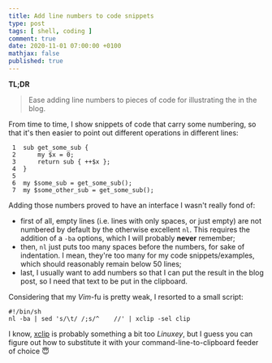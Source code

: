```yaml
---
title: Add line numbers to code snippets
type: post
tags: [ shell, coding ]
comment: true
date: 2020-11-01 07:00:00 +0100
mathjax: false
published: true
---
```


**TL;DR**

> Ease adding line numbers to pieces of code for illustrating the in the
> blog.

From time to time, I show snippets of code that carry some numbering, so
that it's then easier to point out different operations in different
lines:

```
 1  sub get_some_sub {
 2      my $x = 0;
 3      return sub { ++$x };
 4  }
 5
 6  my $some_sub = get_some_sub();
 7  my $some_other_sub = get_some_sub();
```

Adding those numbers proved to have an interface I wasn't really fond
of:

- first of all, empty lines (i.e. lines with only spaces, or just empty)
  are not numbered by default by the otherwise excellent `nl`. This
  requires the addition of a `-ba` options, which I will probably
  **never** remember;
- then, `nl` just puts too many spaces before the numbers, for sake of
  indentation. I mean, they're too many for my code snippets/examples,
  which should reasonably remain below 50 lines;
- last, I usually want to add numbers so that I can put the result in
  the blog post, so I need that text to be put in the clipboard.

Considering that my *Vim*-fu is pretty weak, I resorted to a small
script:

```shell
#!/bin/sh
nl -ba | sed 's/\t/ /;s/^    //' | xclip -sel clip
```

I know, [xclip][] is probably something a bit too *Linuxey*, but I guess
you can figure out how to substitute it with your
command-line-to-clipboard feeder of choice 😇

[xclip]: https://linux.die.net/man/1/xclip
